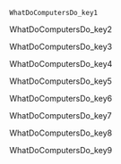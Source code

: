 ```ngMeta
WhatDoComputersDo_key1
```

WhatDoComputersDo_key2


WhatDoComputersDo_key3


WhatDoComputersDo_key4


WhatDoComputersDo_key5


WhatDoComputersDo_key6


WhatDoComputersDo_key7


WhatDoComputersDo_key8



WhatDoComputersDo_key9
